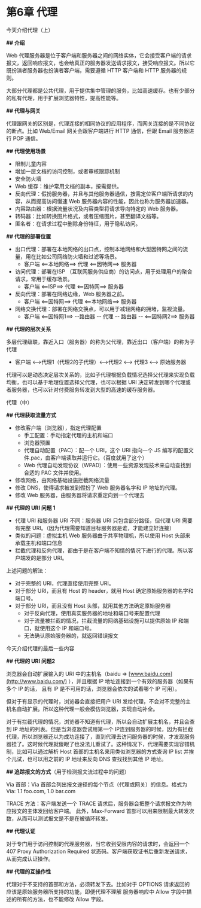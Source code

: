 # 第6章 代理

今天介绍代理（上）

**## 介绍**

Web 代理服务器是位于客户端和服务器之间的网络实体，它会接受客户端的请求报文，返回响应报文，也会给真正的服务器发送请求报文，接受响应报文。所以它既扮演者服务器也扮演者客户端，需要遵循 HTTP 客户端和 HTTP 服务器的规则。

大部分代理都是公共代理，用于提供集中管理的服务，比如高速缓存。也有少部分的私有代理，用于扩展浏览器特性，提高性能等。

**## 代理与网关**

代理跟网关的区别是，代理连接的相同协议的应用程序，而网关连接的是不同协议的断点。比如 Web/Email 网关会跟客户端进行 HTTP 通信，但跟 Email 服务器进行 POP 通信。

**## 代理使用场景**

- 限制儿童内容
- 增加一层文档的访问控制，或者审核跟踪机制
- 安全防火墙
- Web 缓存：维护常用文档的副本，按需提供。
- 反向代理：假扮服务器，并且与其他服务器通信，按需定位客户端所请求的内容，从而提高访问慢速 Web 服务器内容的性能，因此也称为服务器加速器。
- 内容路由器：根据流量状况及内容类型将请求导向特定的 Web 服务器。
- 转码器：比如转换图片格式，或者压缩图片，甚至翻译文档等。
- 匿名者：在请求过程中删除身份特征，用于隐私访问。

**## 代理的部署位置**

- 出口代理：部署在本地网络的出口点，控制本地网络和大型因特网之间的流量，用在比如公司网络防火墙和过滤等场景。
    - 客户端 <==本地网络==> 代理 <==因特网==> 服务器
- 访问代理：部署在ISP （互联网服务供应商）的访问点，用于处理用户的聚合请求，常用于缓存场景。
    - 客户端 <==ISP==> 代理 <==因特网==> 服务器
- 反向代理：部署在网络边缘，Web 服务器之前。
    - 客户端 <==因特网==> 代理 <==本地网络==> 服务器
- 网络交换代理：部署在网络交换点，可以用于减轻网络的拥堵，监视流量。
    - 客户端 <==因特网1==> --路由器 -- 代理 -- 路由器 -- <==因特网2==> 服务器

**## 代理的层次关系**

多层代理级联，靠近入口（服务器）的称为父代理，靠近出口（客户端）的称为子代理

- 客户端 <-->代理1（代理2的子代理）<-->代理2 <--> 代理3 <--> 原始服务器

代理可以是动态决定层次关系的，比如子代理根据负载情况选择父代理来实现负载均衡，也可以基于地理位置选择父代理，也可以根据 URI 决定转发到哪个代理或者服务器，也可以针对付费服务转发到大型的高速的缓存服务器。

代理（中）

**## 代理获取流量方式**

- 修改客户端（浏览器），指定代理配置
    - 手工配置：手动指定代理的主机和端口
    - 浏览器预置
    - 代理自动配置（PAC）：配一个 URI，这个 URI 指向一个 JS 编写的配置文件.pac，由客户端读取并运行它。（百度就用了这个）
    - Web 代理自动发现协议（WPAD）：使用一些资源发现技术来自动查找到合适的 PAC 文件并使用。
- 修改网络，由网络基础设施拦截网络流量
- 修改 DNS，使得请求被发到假扮了 Web 服务器名字和 IP 地址的代理。
- 修改 Web 服务器，由服务器将请求重定向到一个代理去

**## 代理的 URI 问题 1**

- 代理 URI 和服务器 URI 不同：服务器 URI 只包含部分路径，但代理 URI 需要有完整 URI。（因为代理需要知道目标服务器是谁，才能建立好连接）
- 类似的问题：虚拟主机 Web 服务器由于共享物理机，所以使用 Host 头部来承载主机和端口信息
- 拦截代理和反向代理，都由于是在客户端不知情的情况下进行的代理。所以客户端发的是部分 URI。

上述问题的解法：

- 对于完整的 URI，代理直接使用完整 URI。
- 对于部分 URI，而且有 Host 的 header，就用 Host 确定原始服务器的名字和端口号。
- 对于部分 URI，而且没有 Host 头部，就用其他方法确定原始服务器
    - 对于反向代理，使用真实服务器的地址和端口号来配置代理
    - 对于流量被拦截的情况，拦截流量的网络基础设施可以提供原始 IP 和端口，就使用这个 IP 和端口号。
    - 无法确认原始服务器的，就返回错误报文

今天介绍代理的最后一些内容

**## 代理的 URI 问题2**

浏览器会自动扩展输入的 URI 中的主机名（baidu => [www.baidu.com](http://www.baidu.com/) ），并且根据 IP 地址连接到一个有效的服务器（如果有多个 IP 的话， 且有 IP 是不可用的话，浏览器会依次的试看哪个 IP 可用）。

但对于有显示的代理时，浏览器会直接把用户 URI 发给代理，不会对不完整的主机名自动扩展。所以这种代理一般会模仿浏览器，实现自动补全。

对于有拦截代理的情况，浏览器不知道有代理，所以会自动扩展主机名，并且会查到 IP 地址的列表。但是当浏览器尝试用第一个 IP连到服务器的时候，因为有拦截代理，所以浏览器还以为成功连接了，直到代理去访问服务器的时候，才发现服务器挂了。这时候代理就傻眼了也没法儿重试了。这种情况下，代理需要实现容错机制，比如可以通过解析 Host 首部的主机名来用类似浏览器的方式查询 IP list 并挨个儿试，也可以用之前的 IP 地址来反向 DNS 查找找到其他 IP 地址。

**## 追踪报文的方式**（用于检测报文流过程中的问题）

Via 首部：Via 首部会列出报文途径的每个节点（代理或网关）的信息。格式为 Via: 1.1 foo.com, 1.0 bar.com

TRACE 方法：客户端发送一个 TRACE 请求后，服务器会把整个请求报文作为响应报文的主体发回给客户端。 此外，Max-Forward 首部可以用来限制最大转发次数，从而可以测试报文是不是在被循环转发。

**## 代理认证**

对于专门用于访问控制的代理服务器，当它收到受限内容的请求时，会返回一个 407 Proxy Authorization Required 状态码。客户端获取证书后重新发送请求，从而完成认证操作。

**## 代理的互操作性**

代理对于不支持的首部和方法，必须转发下去。比如对于 OPTIONS 请求返回的应该是原始服务器所支持的功能，即便代理不理解 服务器响应中 Allow 字段中描述的所有的方法，也不能修改 Allow 字段。